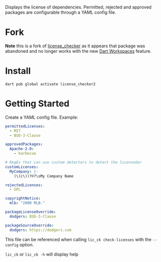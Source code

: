 Displays the license of dependencies. Permitted, rejected and approved packages are configurable
through a YAML config file.

# Fork

**Note** this is a fork of [license_checker](https://pub.dev/packages/license_checker) as it appears that package was abandoned and no longer works with the new [Dart Workspaces](https://dart.dev/tools/pub/workspaces) feature.

# Install

`dart pub global activate license_checker2`

# Getting Started

Create a YAML config file. Example:

```yaml
permittedLicenses:
  - MIT
  - BSD-3-Clause

approvedPackages:
  Apache-2.0:
    - barbecue

# RegEx that can use custom detectors to detect the licensedar
customLicenses:
  MyCompany: |-
    (\(c\))?©?\sMy Company Name

rejectedLicenses:
  - GPL

copyrightNotice:
  mlb: "2000 MLB."

packageLicenseOverride:
  dodgers: BSD-3-Clause

packageSourceOverride:
  dodgers: https://dodgers.com
```

This file can be referenced when calling `lic_ck check-licenses` with the `--config` option.

`lic_ck` or `lic_ck -h` will display help
